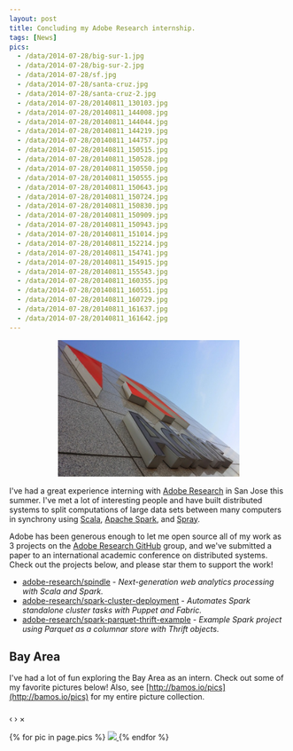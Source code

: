 ```yaml
---
layout: post
title: Concluding my Adobe Research internship.
tags: [News]
pics:
  - /data/2014-07-28/big-sur-1.jpg
  - /data/2014-07-28/big-sur-2.jpg
  - /data/2014-07-28/sf.jpg
  - /data/2014-07-28/santa-cruz.jpg
  - /data/2014-07-28/santa-cruz-2.jpg
  - /data/2014-07-28/20140811_130103.jpg
  - /data/2014-07-28/20140811_144008.jpg
  - /data/2014-07-28/20140811_144044.jpg
  - /data/2014-07-28/20140811_144219.jpg
  - /data/2014-07-28/20140811_144757.jpg
  - /data/2014-07-28/20140811_150515.jpg
  - /data/2014-07-28/20140811_150528.jpg
  - /data/2014-07-28/20140811_150550.jpg
  - /data/2014-07-28/20140811_150555.jpg
  - /data/2014-07-28/20140811_150643.jpg
  - /data/2014-07-28/20140811_150724.jpg
  - /data/2014-07-28/20140811_150830.jpg
  - /data/2014-07-28/20140811_150909.jpg
  - /data/2014-07-28/20140811_150943.jpg
  - /data/2014-07-28/20140811_151014.jpg
  - /data/2014-07-28/20140811_152214.jpg
  - /data/2014-07-28/20140811_154741.jpg
  - /data/2014-07-28/20140811_154915.jpg
  - /data/2014-07-28/20140811_155543.jpg
  - /data/2014-07-28/20140811_160355.jpg
  - /data/2014-07-28/20140811_160551.jpg
  - /data/2014-07-28/20140811_160729.jpg
  - /data/2014-07-28/20140811_161637.jpg
  - /data/2014-07-28/20140811_161642.jpg
---
```


<link rel="stylesheet" href="/data/2014-07-28/blueimp-gallery.css">

<center><img width="65%" src="/data/2014-07-28/adobe.jpg"/></center>

I've had a great experience interning with [Adobe Research][adobe-research]
in San Jose this summer.
I've met a lot of interesting people and have built distributed systems
to split computations of large data sets between many computers in synchrony
using [Scala][scala], [Apache Spark][spark], and [Spray][spray].

Adobe has been generous enough to let me open source all of my
work as 3 projects on the [Adobe Research GitHub][adobe-research-github] group,
and we've submitted a paper to an international academic conference
on distributed systems.
Check out the projects below, and please star them to support the work!

+ [adobe-research/spindle][spindle] -
  *Next-generation web analytics processing with Scala and Spark.*
+ [adobe-research/spark-cluster-deployment][spark-cluster-deployment] -
  *Automates Spark standalone cluster tasks with Puppet and Fabric.*
+ [adobe-research/spark-parquet-thrift-example][spark-parquet-thrift-example] -
  *Example Spark project using Parquet as a columnar store with Thrift objects.*

## Bay Area
I've had a lot of fun exploring the Bay Area as an intern.
Check out some of my favorite pictures below!
Also, see [http://bamos.io/pics](http://bamos.io/pics)
for my entire picture collection.

<div id="blueimp-gallery" class="blueimp-gallery">
  <div class="slides"></div>
  <h3 class="title"></h3>
  <a class="prev">‹</a>
  <a class="next">›</a>
  <a class="close">×</a>
  <a class="play-pause"></a>
  <ol class="indicator"></ol>
</div>

<div id='links' style="clear: both; text-align: left">
  {% for pic in page.pics %}
    <a href="{{pic}}" data-gallery>
      <img src="{{pic}}" height='150em'/>
    </a>
  {% endfor %}
</div>

<script src="http://code.jquery.com/jquery-1.9.0.min.js"></script>
<script src="/data/2014-07-28/blueimp-gallery.js"></script>
<script>
document.getElementById('links').onclick = function (event) {
  event = event || window.event;
  var target = event.target || event.srcElement,
    link = target.src ? target.parentNode : target,
    options = {index: link, event: event},
    links = this.getElementsByTagName('a');
  blueimp.Gallery(links, options);
};
</script>

[adobe-research]: http://www.adobe.com/technology.html
[adobe-research-github]: https://github.com/adobe-research
[bamos-github]: https://github.com/bamos/

[spark]: http://spark.apache.org
[spray]: http://spray.io
[scala]: http://www.scala-lang.org/

[spindle]: https://github.com/adobe-research/spindle
[spark-cluster-deployment]: https://github.com/adobe-research/spark-cluster-deployment
[spark-parquet-thrift-example]: https://github.com/adobe-research/spark-parquet-thrift-example
